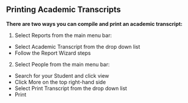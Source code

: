 ## **Printing Academic Transcripts**

**There are two ways you can compile and print an academic transcript:**

1.	Select Reports from the main menu bar:
-	Select Academic Transcript from the drop down list
-	Follow the Report Wizard steps 

2.	Select People from the main menu bar:
-	Search for your Student and click view
-	Click More on the top right-hand side
-	Select Print Transcript from the drop down list
-	Print


